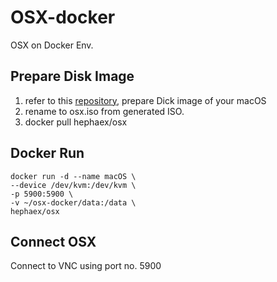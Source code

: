 # OSX-docker
OSX on Docker Env.

## Prepare Disk Image

1. refer to this [repository](https://github.com/hephaex/OSX-KVM), prepare Dick image of your macOS 
1. rename to osx.iso from generated ISO.
1. docker pull hephaex/osx

## Docker Run

```
docker run -d --name macOS \
--device /dev/kvm:/dev/kvm \
-p 5900:5900 \
-v ~/osx-docker/data:/data \
hephaex/osx
```

## Connect OSX
Connect to VNC using port no. 5900
